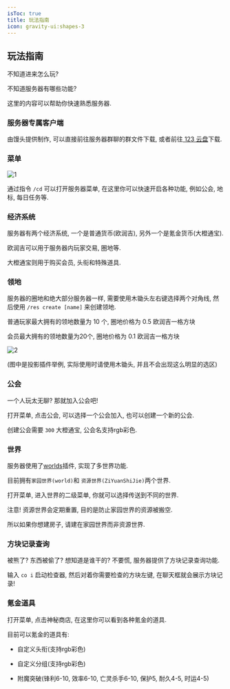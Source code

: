 ```yaml
---
isToc: true
title: 玩法指南
icon: gravity-ui:shapes-3
---
```


## 玩法指南

不知道进来怎么玩?

不知道服务器有哪些功能?

这里的内容可以帮助你快速熟悉服务器.

### 服务器专属客户端

由馒头提供制作, 可以直接前往服务器群聊的群文件下载, 或者前往[ 123 云盘](https://www.123912.com/s/iTK6Vv-zbKgh)下载.

### 菜单

![1](https://orangecraftmc.obs.cn-south-1.myhuaweicloud.com/play/1.webp)

通过指令 `/cd` 可以打开服务器菜单, 在这里你可以快速开启各种功能, 例如公会, 地标, 每日任务等.

### 经济系统

服务器有两个经济系统, 一个是普通货币(欧润吉), 另外一个是氪金货币(大橙通宝).

欧润吉可以用于服务器内玩家交易, 圈地等.

大橙通宝则用于购买会员, 头衔和特殊道具.

### 领地

服务器的圈地和绝大部分服务器一样, 需要使用木锄头左右键选择两个对角线, 然后使用 `/res create [name]` 来创建领地.

普通玩家最大拥有的领地数量为 10 个, 圈地价格为 0.5 欧润吉一格方块

会员最大拥有的领地数量为20个, 圈地价格为 0.1 欧润吉一格方块

![2](https://orangecraftmc.obs.cn-south-1.myhuaweicloud.com/play/2.webp)

(图中是投影插件举例, 实际使用时请使用木锄头, 并且不会出现这么明显的选区)

### 公会

一个人玩太无聊? 那就加入公会吧!

打开菜单, 点击公会, 可以选择一个公会加入, 也可以创建一个新的公会.

创建公会需要 `300` 大橙通宝, 公会名支持rgb彩色.

### 世界

服务器使用了[worlds](https://modrinth.com/plugin/worlds-1)插件, 实现了多世界功能.

目前拥有`家园世界(world)`和 `资源世界(ZiYuanShiJie)`两个世界.

打开菜单, 进入世界的二级菜单, 你就可以选择传送到不同的世界.

注意! 资源世界会定期重置, 目的是防止家园世界的资源被搬空.

所以如果你想建房子, 请建在家园世界而非资源世界.

### 方块记录查询

被熊了? 东西被偷了? 想知道是谁干的? 不要慌, 服务器提供了方块记录查询功能.

输入 `co i` 启动检查器, 然后对着你需要检查的方块左键, 在聊天框就会展示方块记录!

### 氪金道具

打开菜单, 点击神秘商店, 在这里你可以看到各种氪金的道具.

目前可以氪金的道具有:

- 自定义头衔(支持rgb彩色)

- 自定义分组(支持rgb彩色)

- 附魔突破(锋利6-10, 效率6-10, 亡灵杀手6-10, 保护5, 耐久4-5, 时运4-5)
